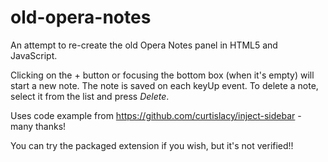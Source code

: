 old-opera-notes
===============

An attempt to re-create the old Opera Notes panel in HTML5 and JavaScript.

Clicking on the + button or focusing the bottom box (when it's empty) will start a new note. The note is saved on each keyUp event. To delete a note, select it from the list and press *Delete*.

Uses code example from <https://github.com/curtislacy/inject-sidebar> - many thanks!

You can try the packaged extension if you wish, but it's not verified!!
